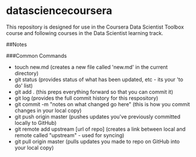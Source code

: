 # datasciencecoursera
This repository is designed for use in the Coursera Data Scientist Toolbox course and following courses in the Data Scientist learning track.

##Notes

###Common Commands
* touch new.md      (creates a new file called 'new.md' in the current directory)
* git status        (provides status of what has been updated, etc - its your 'to do' list)
* git add .         (this preps everything forward so that you can commit it)
* git log           (provides the full commit history for this respository)
* git commit -m "notes on what changed go here"   (this is how you commit changes in your local copy)
* git push origin master    (pushes updates you've previously committed locally to GitHub)
* git remote add upstream [url of repo]   (creates a link between local and remote called "upstream" - used for syncing)
* git pull origin master    (pulls updates you made to repo on GitHub into your local copy)

